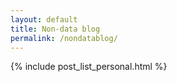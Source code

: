 ```yaml
---
layout: default
title: Non-data blog
permalink: /nondatablog/
---
```


{% include post_list_personal.html %}